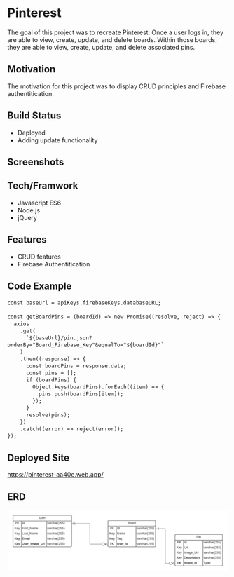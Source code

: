 # Pinterest

The goal of this project was to recreate Pinterest. Once a user logs in, they are able to view, create, update, and delete boards. Within those boards, they are able to view, create, update, and delete associated pins.

## Motivation

The motivation for this project was to display CRUD principles and Firebase authentitication.

## Build Status

- Deployed
- Adding update functionality

## Screenshots

## Tech/Framwork

- Javascript ES6
- Node.js
- jQuery

## Features

- CRUD features
- Firebase Authentitication

## Code Example

```
const baseUrl = apiKeys.firebaseKeys.databaseURL;

const getBoardPins = (boardId) => new Promise((resolve, reject) => {
  axios
    .get(
      `${baseUrl}/pin.json?orderBy="Board_Firebase_Key"&equalTo="${boardId}"`
    )
    .then((response) => {
      const boardPins = response.data;
      const pins = [];
      if (boardPins) {
        Object.keys(boardPins).forEach((item) => {
          pins.push(boardPins[item]);
        });
      }
      resolve(pins);
    })
    .catch((error) => reject(error));
});
```

## Deployed Site

https://pinterest-aa40e.web.app/

## ERD

![Alt text](/src/images/Pinterest_ERD.png 'Pinterest Website')
